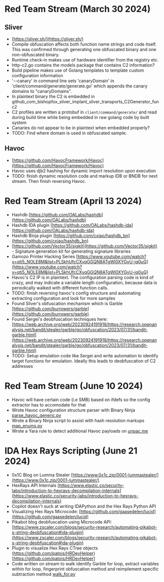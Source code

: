 # Red Team Stream (March 30 2024)

## Sliver

* [https://sliver.sh/](https://sliver.sh/)
* Compile obfuscation affects both function name strings and code itself. This was confirmed through generating one obfuscated binary and one non-obfuscated binary.
* Runtime check-in makes use of hardware identifier from the registry etc.
* http-c2.go contains the models package that contains C2 information?
* Build pipeline makes use of Golang templates to template custom configuration information
*  '--canary' in command line sets 'canaryDomain' in 'client/command/generate/generate.go' which appends the canary domains to "canaryDomains".
* In plaintext binary the C2 is embedded in github_com_bishopfox_sliver_implant_sliver_transports_C2Generator_func2
* C2 profiles are written a protobuf in `client/command/generate/` and read during build time while being embedded in raw golang code by built system
* Canaries do not appear to be in plaintext when embedded properly?
* TODO: Find where domain is used in obfuscated sample.

## Havoc

* [https://github.com/HavocFramework/Havoc](https://github.com/HavocFramework/Havoc)
* Havoc uses djb2 hashing for dynamic import resolution upon execution
* TODO: finish dynamic resolution code and markup IDB or BNDB for next stream. Then finish reversing Havoc.

# Red Team Stream (April 13 2024)

* Hashdb [https://github.com/OALabs/hashdb](https://github.com/OALabs/hashdb)
* Hashdb IDA plugin [https://github.com/OALabs/hashdb-ida](https://github.com/OALabs/hashdb-ida)
* Hashdb Binja plugin [https://github.com/cxiao/hashdb_bn](https://github.com/cxiao/hashdb_bn)
* [https://github.com/Vector35/sigkit](https://github.com/Vector35/sigkit) - Signature generation kit for generating signature libraries
* Gamozo Printer Hacking Series [https://www.youtube.com/watch?v=qti5_NOLE8M&list=PLSkhUfcCXvqGGQN8ATgWI0XYGvU-jq0uG](https://www.youtube.com/watch?v=qti5_NOLE8M&list=PLSkhUfcCXvqGGQN8ATgWI0XYGvU-jq0uG)
* Havoc's C2 IP is in plaintext. The configuration parsing code is kind of crazy, and may indicate a variable length configuration, because data is periodically walked with different function calls.
* TODO: finish reversing havoc's config structure and automating extracting configuration and look for more samples
* Found Sliver's obfuscation mechanism which is Garble [https://github.com/burrowers/garble](https://github.com/burrowers/garble)
* Found Sergei's deobfuscation techniques here: [https://web.archive.org/web/20230924191918/https://research.openanalysis.net/bandit/stealer/garble/go/obfuscation/2023/07/31/bandit-garble.html](https://web.archive.org/web/20230924191918/https://research.openanalysis.net/bandit/stealer/garble/go/obfuscation/2023/07/31/bandit-garble.html)
* TODO: Setup emulation code like Sergei and write automation to identify target functions for emulation. Ideally this leads to deobfuscation of C2 addresses

# Red Team Stream (June 10 2024)

* Havoc will have certain code (i.e SMB) based on ifdefs so the config extractor has to accomodate for that
* Wrote Havoc configuration structure parser with Binary Ninja [parse_havoc_generic.py](scripts/parse_havoc_generic.py)
* Wrote a Binary Ninja script to assist with hash resolution markups [map_enums.py](scripts/map_enums.py)
* Wrote a Yara rule to detect additional Havoc payloads on [unpac.me](unpac.me)

# IDA Hex Rays Scripting (June 21 2024)

* 0x1C Blog on Lumma Stealer [https://www.0x1c.zip/0001-lummastealer/](https://www.0x1c.zip/0001-lummastealer/)
* HexRays API Internals [https://www.elastic.co/security-labs/introduction-to-hexrays-decompilation-internals](https://www.elastic.co/security-labs/introduction-to-hexrays-decompilation-internals)
* Copilot doesn't suck at writing IDAPython and the Hex Rays Python API
* Visualizing Hex Rays Microcode: [https://github.com/gaasedelen/lucid](https://github.com/gaasedelen/lucid)
* Pikabot blog deobfuscation using Microcode API: [https://www.zscaler.com/blogs/security-research/automating-pikabot-s-string-deobfuscation#ida-plugin](https://www.zscaler.com/blogs/security-research/automating-pikabot-s-string-deobfuscation#ida-plugin)
* Plugin to visualize Hex Rays CTree objects (https://github.com/patois/HRDevHelper)[https://github.com/patois/HRDevHelper]
* Code written on stream to walk identify Garble for loop, extract variables within for loop, fingerprint obfuscation method and reimplement specific subtraction method [walk_for.py](scripts/walk_for.py)